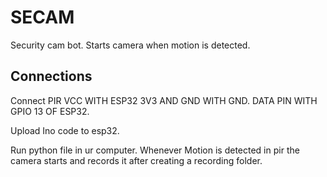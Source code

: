 # SECAM
Security cam bot. Starts camera when motion is detected.
## Connections

Connect PIR VCC WITH ESP32 3V3 AND GND WITH GND.
DATA PIN WITH GPIO 13 OF ESP32.

Upload Ino code to esp32.

Run python file in ur computer.
Whenever Motion is detected in pir the camera starts and records it after creating a recording folder.
